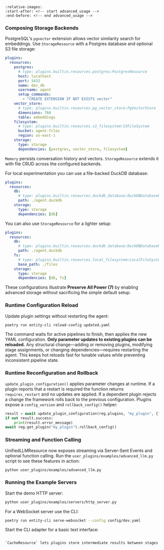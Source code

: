 ```{include} ../../README.md
:relative-images:
:start-after: <!-- start advanced_usage -->
:end-before: <!-- end advanced_usage -->
```

### Composing Storage Backends

PostgreSQL's `pgvector` extension allows vector similarity search for embeddings.
Use `StorageResource` with a Postgres database and optional S3 file storage:

```yaml
plugins:
  resources:
    postgres:
      # type: plugins.builtin.resources.postgres:PostgresResource
      host: localhost
      port: 5432
      name: dev_db
      username: agent
      setup_commands:
        - "CREATE EXTENSION IF NOT EXISTS vector"
    vector_store:
      # type: plugins.builtin.resources.pg_vector_store:PgVectorStore
      dimensions: 768
      table: embeddings
    filesystem:
      # type: plugins.builtin.resources.s3_filesystem:S3FileSystem
      bucket: agent-files
      region: us-east-1
    storage:
      type: storage
      dependencies: [postgres, vector_store, filesystem]
```

`Memory` persists conversation history and vectors. `StorageResource` extends it with file CRUD across the configured backends.

For local experimentation you can use a file-backed DuckDB database:

```yaml
plugins:
  resources:
    db:
      # type: plugins.builtin.resources.duckdb_database:DuckDBDatabaseResource
      path: ./agent.duckdb
    storage:
      type: storage
      dependencies: [db]
```

You can also use `StorageResource` for a lighter setup:

```yaml
plugins:
  resources:
    db:
      # type: plugins.builtin.resources.duckdb_database:DuckDBDatabaseResource
      path: ./agent.duckdb
    fs:
      # type: plugins.builtin.resources.local_filesystem:LocalFileSystemResource
      base_path: ./files
    storage:
      type: storage
      dependencies: [db, fs]
```

These configurations illustrate **Preserve All Power (7)** by enabling
advanced storage without sacrificing the simple default setup.

### Runtime Configuration Reload

Update plugin settings without restarting the agent:

```bash
poetry run entity-cli reload-config updated.yaml
```

The command waits for active pipelines to finish, then applies the new YAML
configuration. **Only parameter updates to existing plugins can be reloaded.**
Any structural change—adding or removing plugins, modifying stage assignments, or
changing dependencies—requires restarting the agent. This keeps hot reloads fast
for tunable values while preventing inconsistent pipeline state.


### Runtime Reconfiguration and Rollback

`update_plugin_configuration()` applies parameter changes at runtime. If a
plugin reports that a restart is required the function returns
`requires_restart` and no updates are applied. If a dependent plugin rejects a
change the framework rolls back to the previous configuration. Plugins expose a
`config_version` and `rollback_config()` helper:

```python
result = await update_plugin_configuration(reg.plugins, "my_plugin", {"value": 2})
if not result.success:
    print(result.error_message)
await reg.get_plugin("my_plugin").rollback_config()
```

### Streaming and Function Calling

UnifiedLLMResource now exposes streaming via Server-Sent Events and optional
function calling. Run the `user_plugins/examples/advanced_llm.py` script to see these
features in action:

```bash
python user_plugins/examples/advanced_llm.py
```

### Running the Example Servers

Start the demo HTTP server:

```bash
python user_plugins/examples/servers/http_server.py
```

For a WebSocket server use the CLI:

```bash
poetry run entity-cli serve-websocket --config config/dev.yaml
```

Start the CLI adapter for a basic text interface:

```bash

`CacheResource` lets plugins store intermediate results between stages. Configure it with `InMemoryCache` or your own backend. Run `user_plugins/examples/cache_example.py` for a minimal setup.
